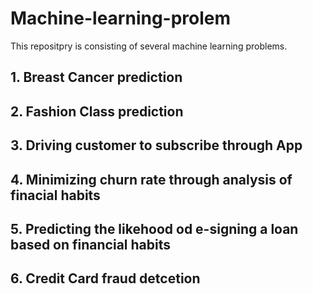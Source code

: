 # Machine-learning-prolem
This repositpry is consisting of several machine learning problems.
## 1. Breast Cancer prediction
## 2. Fashion Class prediction
## 3. Driving customer to subscribe through App
## 4. Minimizing churn rate through analysis of finacial habits
## 5. Predicting the likehood od e-signing a loan based on financial habits
## 6. Credit Card fraud detcetion
 
